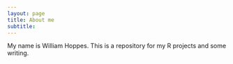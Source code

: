 ```yaml
---
layout: page
title: About me
subtitle:
---
```


My name is William Hoppes. This is a repository for my R projects and some writing.
